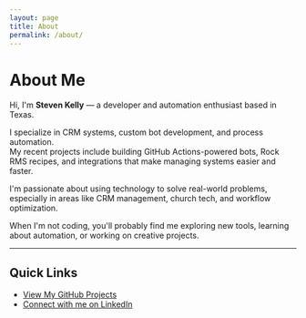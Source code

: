 ```yaml
---
layout: page
title: About
permalink: /about/
---
```


# About Me

Hi, I'm **Steven Kelly** — a developer and automation enthusiast based in Texas.

I specialize in CRM systems, custom bot development, and process automation.  
My recent projects include building GitHub Actions-powered bots, Rock RMS recipes, and integrations that make managing systems easier and faster.

I'm passionate about using technology to solve real-world problems, especially in areas like CRM management, church tech, and workflow optimization.

When I'm not coding, you'll probably find me exploring new tools, learning about automation, or working on creative projects.

---

## Quick Links

- [View My GitHub Projects](https://github.com/skellyren)
- [Connect with me on LinkedIn](https://www.linkedin.com/in/steven-k-54326a119/)
